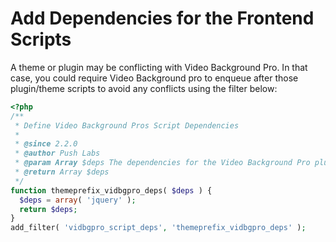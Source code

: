 # Add Dependencies for the Frontend Scripts

A theme or plugin may be conflicting with Video Background Pro. In that case, you could require Video Background pro to enqueue after those plugin/theme scripts to avoid any conflicts using the filter below:

```php
<?php
/**
 * Define Video Background Pros Script Dependencies
 *
 * @since 2.2.0
 * @author Push Labs
 * @param Array $deps The dependencies for the Video Background Pro plugin
 * @return Array $deps
 */
function themeprefix_vidbgpro_deps( $deps ) {
  $deps = array( 'jquery' );
  return $deps;
}
add_filter( 'vidbgpro_script_deps', 'themeprefix_vidbgpro_deps' );
```
